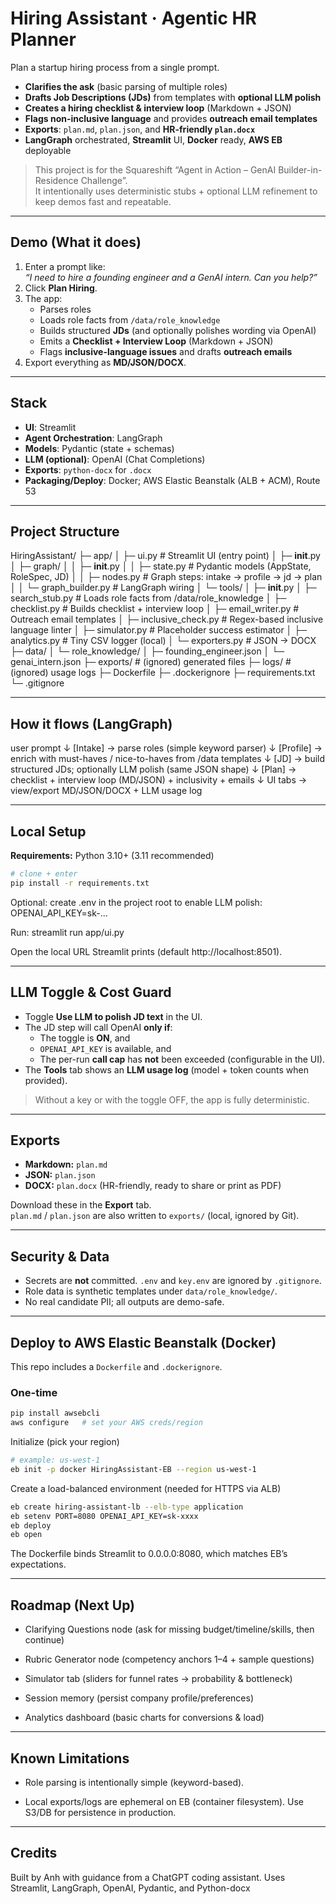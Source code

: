 # Hiring Assistant · Agentic HR Planner

Plan a startup hiring process from a single prompt.

- **Clarifies the ask** (basic parsing of multiple roles)
- **Drafts Job Descriptions (JDs)** from templates with **optional LLM polish**
- **Creates a hiring checklist & interview loop** (Markdown + JSON)
- **Flags non-inclusive language** and provides **outreach email templates**
- **Exports**: `plan.md`, `plan.json`, and **HR-friendly `plan.docx`**
- **LangGraph** orchestrated, **Streamlit** UI, **Docker** ready, **AWS EB** deployable

> This project is for the Squareshift “Agent in Action – GenAI Builder-in-Residence Challenge”.  
> It intentionally uses deterministic stubs + optional LLM refinement to keep demos fast and repeatable.

---

## Demo (What it does)

1. Enter a prompt like:  
   _“I need to hire a founding engineer and a GenAI intern. Can you help?”_
2. Click **Plan Hiring**.
3. The app:
   - Parses roles
   - Loads role facts from `/data/role_knowledge`
   - Builds structured **JDs** (and optionally polishes wording via OpenAI)
   - Emits a **Checklist + Interview Loop** (Markdown + JSON)
   - Flags **inclusive-language issues** and drafts **outreach emails**
4. Export everything as **MD/JSON/DOCX**.

---

## Stack

- **UI**: Streamlit
- **Agent Orchestration**: LangGraph
- **Models**: Pydantic (state + schemas)
- **LLM (optional)**: OpenAI (Chat Completions)
- **Exports**: `python-docx` for `.docx`
- **Packaging/Deploy**: Docker; AWS Elastic Beanstalk (ALB + ACM), Route 53

---

## Project Structure

HiringAssistant/
├─ app/
│  ├─ ui.py                       # Streamlit UI (entry point)
│  ├─ __init__.py
│  ├─ graph/
│  │  ├─ __init__.py
│  │  ├─ state.py                 # Pydantic models (AppState, RoleSpec, JD)
│  │  ├─ nodes.py                 # Graph steps: intake → profile → jd → plan
│  │  └─ graph_builder.py         # LangGraph wiring
│  └─ tools/
│     ├─ __init__.py
│     ├─ search_stub.py           # Loads role facts from /data/role_knowledge
│     ├─ checklist.py             # Builds checklist + interview loop
│     ├─ email_writer.py          # Outreach email templates
│     ├─ inclusive_check.py       # Regex-based inclusive language linter
│     ├─ simulator.py             # Placeholder success estimator
│     ├─ analytics.py             # Tiny CSV logger (local)
│     └─ exporters.py             # JSON → DOCX
├─ data/
│  └─ role_knowledge/
│     ├─ founding_engineer.json
│     └─ genai_intern.json
├─ exports/                       # (ignored) generated files
├─ logs/                          # (ignored) usage logs
├─ Dockerfile
├─ .dockerignore
├─ requirements.txt
└─ .gitignore

---

## How it flows (LangGraph)

user prompt
   ↓
[Intake]  → parse roles (simple keyword parser)
   ↓
[Profile] → enrich with must-haves / nice-to-haves from /data templates
   ↓
[JD]      → build structured JDs; optionally LLM polish (same JSON shape)
   ↓
[Plan]    → checklist + interview loop (MD/JSON) + inclusivity + emails
   ↓
UI tabs   → view/export MD/JSON/DOCX + LLM usage log

---

## Local Setup

**Requirements:** Python 3.10+ (3.11 recommended)

```bash
# clone + enter
pip install -r requirements.txt
```

Optional: create .env in the project root to enable LLM polish:
OPENAI_API_KEY=sk-...

Run:
streamlit run app/ui.py

Open the local URL Streamlit prints (default http://localhost:8501).

---

## LLM Toggle & Cost Guard

- Toggle **Use LLM to polish JD text** in the UI.
- The JD step will call OpenAI **only if**:
  - The toggle is **ON**, and
  - `OPENAI_API_KEY` is available, and
  - The per-run **call cap** has **not** been exceeded (configurable in the UI).
- The **Tools** tab shows an **LLM usage log** (model + token counts when provided).

> Without a key or with the toggle OFF, the app is fully deterministic.

---

## Exports

- **Markdown:** `plan.md`
- **JSON:** `plan.json`
- **DOCX:** `plan.docx` (HR-friendly, ready to share or print as PDF)

Download these in the **Export** tab.  
`plan.md` / `plan.json` are also written to `exports/` (local, ignored by Git).

---

## Security & Data

- Secrets are **not** committed. `.env` and `key.env` are ignored by `.gitignore`.
- Role data is synthetic templates under `data/role_knowledge/`.
- No real candidate PII; all outputs are demo-safe.

---

## Deploy to AWS Elastic Beanstalk (Docker)

This repo includes a `Dockerfile` and `.dockerignore`.

### One-time

```bash
pip install awsebcli
aws configure   # set your AWS creds/region
```

Initialize (pick your region)

```bash
# example: us-west-1
eb init -p docker HiringAssistant-EB --region us-west-1
```

Create a load-balanced environment (needed for HTTPS via ALB)
```bash
eb create hiring-assistant-lb --elb-type application
eb setenv PORT=8080 OPENAI_API_KEY=sk-xxxx
eb deploy
eb open
```

The Dockerfile binds Streamlit to 0.0.0.0:8080, which matches EB’s expectations.

---

## Roadmap (Next Up)

- Clarifying Questions node (ask for missing budget/timeline/skills, then continue)

- Rubric Generator node (competency anchors 1–4 + sample questions)

- Simulator tab (sliders for funnel rates → probability & bottleneck)

- Session memory (persist company profile/preferences)

- Analytics dashboard (basic charts for conversions & load)

---

## Known Limitations

- Role parsing is intentionally simple (keyword-based).

- Local exports/logs are ephemeral on EB (container filesystem). Use S3/DB for persistence in production.

---

## Credits

Built by Anh with guidance from a ChatGPT coding assistant. Uses Streamlit, LangGraph, OpenAI, Pydantic, and Python-docx